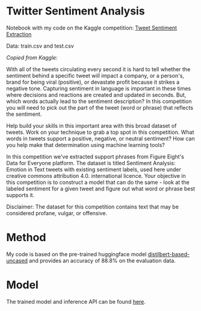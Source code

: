 # Twitter Sentiment Analysis

Notebook with my code on the Kaggle competition: [Tweet Sentiment Extraction](https://www.kaggle.com/competitions/tweet-sentiment-extraction)

Data: train.csv and test.csv

_Copied from Kaggle:_

With all of the tweets circulating every second it is hard to tell whether the sentiment behind a specific tweet will impact a company, or a person's, brand for being viral (positive), or devastate profit because it strikes a negative tone. Capturing sentiment in language is important in these times where decisions and reactions are created and updated in seconds. But, which words actually lead to the sentiment description? In this competition you will need to pick out the part of the tweet (word or phrase) that reflects the sentiment.

Help build your skills in this important area with this broad dataset of tweets. Work on your technique to grab a top spot in this competition. What words in tweets support a positive, negative, or neutral sentiment? How can you help make that determination using machine learning tools?

In this competition we've extracted support phrases from Figure Eight's Data for Everyone platform. The dataset is titled Sentiment Analysis: Emotion in Text tweets with existing sentiment labels, used here under creative commons attribution 4.0. international licence. Your objective in this competition is to construct a model that can do the same - look at the labeled sentiment for a given tweet and figure out what word or phrase best supports it.

Disclaimer: The dataset for this competition contains text that may be considered profane, vulgar, or offensive.

# Method

My code is based on the pre-trained huggingface model [distilbert-based-uncased](https://huggingface.co/distilbert/distilbert-base-uncased) and provides an accuracy of 88.8% on the evaluation data.

# Model

The trained model and inference API can be found [here](https://huggingface.co/suryaR-15/twitter-sentiment-extraction-distilbert).
